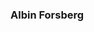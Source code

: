 ### Albin Forsberg

<!--
**albin02forsberg/albin02forsberg** is a ✨ _special_ ✨ repository because its `README.md` (this file) appears on your GitHub profile.

You can find my website [here](https://albin02forsberg.github.io)
